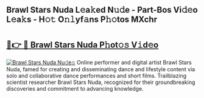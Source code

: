 ## Brawl Stars Nuda L𝚎a𝚔ed N𝚞𝚍e - Part-Bos Vi𝚍𝚎o L𝚎a𝚔s - H𝚘𝚝 O𝚗𝚕yf𝚊ns P𝚑𝚘tos MXchr

# <h2><a href="http://kf989l.oniu.top/?m=Brawl+Stars+Nuda">🔗👉 🔴 Brawl Stars Nuda P𝚑ot𝚘𝚜 V𝚒d𝚎o</a></h2>

[![Brawl Stars Nuda Nu𝚍e𝚜](https://i.imgur.com/0qMVB7G.gif)](http://kf989l.oniu.top/?m=Brawl+Stars+Nuda)
Online performer and digital artist Brawl Stars Nuda, famed for creating and disseminating dance and lifestyle content via solo and collaborative dance performances and short films. Trailblazing scientist researcher Brawl Stars Nuda, recognized for their groundbreaking discoveries and commitment to advancing knowledge.  
